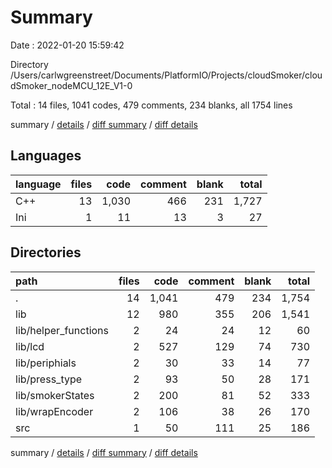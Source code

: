 # Summary

Date : 2022-01-20 15:59:42

Directory /Users/carlwgreenstreet/Documents/PlatformIO/Projects/cloudSmoker/cloudSmoker_nodeMCU_12E_V1-0

Total : 14 files,  1041 codes, 479 comments, 234 blanks, all 1754 lines

summary / [details](details.md) / [diff summary](diff.md) / [diff details](diff-details.md)

## Languages
| language | files | code | comment | blank | total |
| :--- | ---: | ---: | ---: | ---: | ---: |
| C++ | 13 | 1,030 | 466 | 231 | 1,727 |
| Ini | 1 | 11 | 13 | 3 | 27 |

## Directories
| path | files | code | comment | blank | total |
| :--- | ---: | ---: | ---: | ---: | ---: |
| . | 14 | 1,041 | 479 | 234 | 1,754 |
| lib | 12 | 980 | 355 | 206 | 1,541 |
| lib/helper_functions | 2 | 24 | 24 | 12 | 60 |
| lib/lcd | 2 | 527 | 129 | 74 | 730 |
| lib/periphials | 2 | 30 | 33 | 14 | 77 |
| lib/press_type | 2 | 93 | 50 | 28 | 171 |
| lib/smokerStates | 2 | 200 | 81 | 52 | 333 |
| lib/wrapEncoder | 2 | 106 | 38 | 26 | 170 |
| src | 1 | 50 | 111 | 25 | 186 |

summary / [details](details.md) / [diff summary](diff.md) / [diff details](diff-details.md)